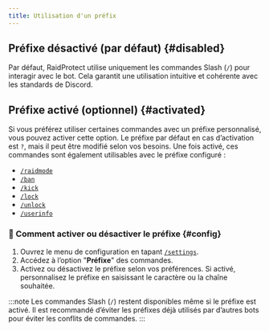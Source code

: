 ```yaml
---
title: Utilisation d'un préfix
---
```


## Préfixe désactivé (par défaut) {#disabled}

Par défaut, RaidProtect utilise uniquement les commandes Slash (`/`) pour interagir avec le bot. Cela garantit une utilisation intuitive et cohérente avec les standards de Discord.

## Préfixe activé (optionnel) {#activated}

Si vous préférez utiliser certaines commandes avec un préfixe personnalisé, vous pouvez activer cette option. Le préfixe par défaut en cas d’activation est `?`, mais il peut être modifié selon vos besoins. Une fois activé, ces commandes sont également utilisables avec le préfixe configuré : 
- [`/raidmode`](../features/raid-mode.md)
- [`/ban`](../features/moderation.md#ban)
- [`/kick`](../features/moderation.md#kick)
- [`/lock`](../features/channel-lock.md#lock)
- [`/unlock`](../features/channel-lock.md#unlock)
- [`/userinfo`](../features/utilities#userinfo)


### 💬 Comment activer ou désactiver le préfixe {#config}

1. Ouvrez le menu de configuration en tapant [`/settings`](../setup.md#settings).
2. Accédez à l’option "**Préfixe**" des commandes.
3. Activez ou désactivez le préfixe selon vos préférences.
Si activé, personnalisez le préfixe en saisissant le caractère ou la chaîne souhaitée.

:::note
Les commandes Slash (`/`) restent disponibles même si le préfixe est activé.
Il est recommandé d’éviter les préfixes déjà utilisés par d’autres bots pour éviter les conflits de commandes.
:::